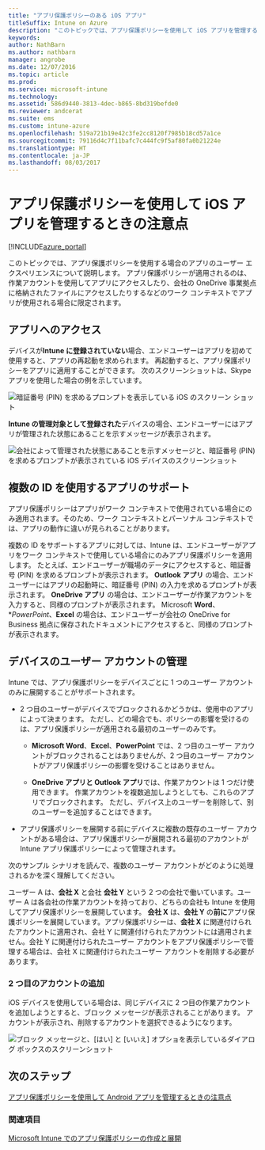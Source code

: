 ```yaml
---
title: "アプリ保護ポリシーのある iOS アプリ"
titleSuffix: Intune on Azure
description: "このトピックでは、アプリ保護ポリシーを使用して iOS アプリを管理するときの注意点について説明します。\""
keywords: 
author: NathBarn
ms.author: nathbarn
manager: angrobe
ms.date: 12/07/2016
ms.topic: article
ms.prod: 
ms.service: microsoft-intune
ms.technology: 
ms.assetid: 586d9440-3813-4dec-b865-8bd319befde0
ms.reviewer: andcerat
ms.suite: ems
ms.custom: intune-azure
ms.openlocfilehash: 519a721b19e42c3fe2cc8120f7985b18cd57a1ce
ms.sourcegitcommit: 79116d4c7f11bafc7c444fc9f5af80fa0b21224e
ms.translationtype: HT
ms.contentlocale: ja-JP
ms.lasthandoff: 08/03/2017
---
```

# <a name="what-to-expect-when-your-ios-app-is-managed-by-app-protection-policies"></a>アプリ保護ポリシーを使用して iOS アプリを管理するときの注意点

[!INCLUDE[azure_portal](./includes/azure_portal.md)]

このトピックでは、アプリ保護ポリシーを使用する場合のアプリのユーザー エクスペリエンスについて説明します。 アプリ保護ポリシーが適用されるのは、作業アカウントを使用してアプリにアクセスしたり、会社の OneDrive 事業拠点に格納されたファイルにアクセスしたりするなどのワーク コンテキストでアプリが使用される場合に限定されます。
##  <a name="accessing-apps"></a>アプリへのアクセス

デバイスが**Intune に登録されていない**場合、エンドユーザーはアプリを初めて使用すると、アプリの再起動を求められます。  再起動すると、アプリ保護ポリシーをアプリに適用することができます。 次のスクリーンショットは、Skype アプリを使用した場合の例を示しています。


![暗証番号 (PIN) を求めるプロンプトを表示している iOS のスクリーン ショット](./media/ios-pin-prompt.png)

**Intune の管理対象として登録された**デバイスの場合、エンドユーザーにはアプリが管理された状態にあることを示すメッセージが表示されます。

![会社によって管理された状態にあることを示すメッセージと、暗証番号 (PIN) を求めるプロンプトが表示されている iOS デバイスのスクリーンショット](./media/ios-managed-devices-pin-prompt.png)

##  <a name="using-apps-with-multi-identity-support"></a>複数の ID を使用するアプリのサポート

アプリ保護ポリシーはアプリがワーク コンテキストで使用されている場合にのみ適用されます。そのため、ワーク コンテキストとパーソナル コンテキストでは、アプリの動作に違いが見られることがあります。  

複数の ID をサポートするアプリに対しては、Intune は、エンドユーザーがアプリをワーク コンテキストで使用している場合にのみアプリ保護ポリシーを適用します。  たとえば、エンドユーザーが職場のデータにアクセスすると、暗証番号 (PIN) を求めるプロンプトが表示されます。  **Outlook アプリ** の場合、エンドユーザーにはアプリの起動時に、暗証番号 (PIN) の入力を求めるプロンプトが表示されます。 **OneDrive アプリ** の場合は、エンドユーザーが作業アカウントを入力すると、同様のプロンプトが表示されます。  Microsoft **Word**、**PowerPoint*、**Excel** の場合は、エンドユーザーが会社の OneDrive for Business 拠点に保存されたドキュメントにアクセスすると、同様のプロンプトが表示されます。
##  <a name="managing-user-accounts-on-the-device"></a>デバイスのユーザー アカウントの管理

Intune では、アプリ保護ポリシーをデバイスごとに 1 つのユーザー アカウントのみに展開することがサポートされます。

* 2 つ目のユーザーがデバイスでブロックされるかどうかは、使用中のアプリによって決まります。 ただし、どの場合でも、ポリシーの影響を受けるのは、アプリ保護ポリシーが適用される最初のユーザーのみです。
  * **Microsoft Word**、**Excel**、**PowerPoint** では、2 つ目のユーザー アカウントがブロックされることはありませんが、2 つ目のユーザー アカウントがアプリ保護ポリシーの影響を受けることはありません。  

  * **OneDrive アプリと Outlook アプリ**では、作業アカウントは 1 つだけ使用できます。  作業アカウントを複数追加しようとしても、これらのアプリでブロックされます。  ただし、デバイス上のユーザーを削除して、別のユーザーを追加することはできます。

* アプリ保護ポリシーを展開する前にデバイスに複数の既存のユーザー アカウントがある場合は、アプリ保護ポリシーが展開される最初のアカウントが Intune アプリ保護ポリシーによって管理されます。


次のサンプル シナリオを読んで、複数のユーザー アカウントがどのように処理されるかを深く理解してください。

ユーザー A は、**会社 X** と会社 **会社 Y** という 2 つの会社で働いています。ユーザー A は各会社の作業アカウントを持っており、どちらの会社も Intune を使用してアプリ保護ポリシーを展開しています。 **会社 X** は、**会社 Y** の**前に**アプリ保護ポリシーを展開しています。アプリ保護ポリシーは、**会社 X** に関連付けられたアカウントに適用され、会社 Y に関連付けられたアカウントには適用されません。会社 Y に関連付けられたユーザー アカウントをアプリ保護ポリシーで管理する場合は、会社 X に関連付けられたユーザー アカウントを削除する必要があります。
### <a name="adding-a-second-account"></a>2 つ目のアカウントの追加

iOS デバイスを使用している場合は、同じデバイスに 2 つ目の作業アカウントを追加しようとすると、ブロック メッセージが表示されることがあります。  アカウントが表示され、削除するアカウントを選択できるようになります。

![ブロック メッセージと、[はい] と [いいえ] オプショを表示しているダイアログ ボックスのスクリーンショット](./media/ios-switch-user.PNG)

## <a name="next-steps"></a>次のステップ
[アプリ保護ポリシーを使用して Android アプリを管理するときの注意点](app-protection-enabled-apps-android.md)
### <a name="see-also"></a>関連項目
[Microsoft Intune でのアプリ保護ポリシーの作成と展開](app-protection-policies.md)
